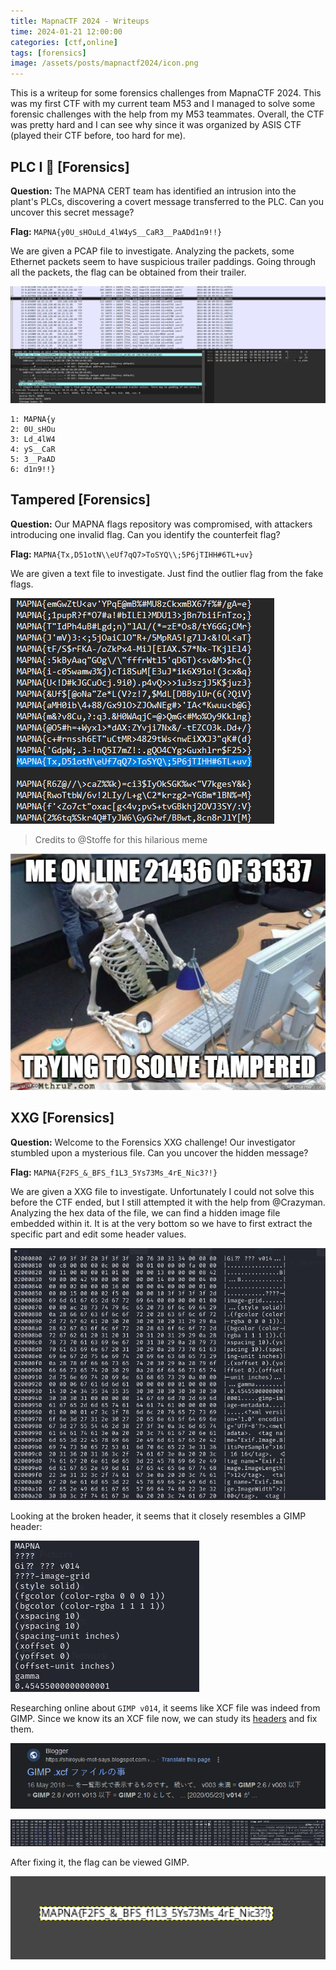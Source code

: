 ```yaml
---
title: MapnaCTF 2024 - Writeups
time: 2024-01-21 12:00:00
categories: [ctf,online]
tags: [forensics]
image: /assets/posts/mapnactf2024/icon.png
---
```


This is a writeup for some forensics challenges from MapnaCTF 2024. This was my first CTF with my current team M53 and I managed to solve some forensic challenges with the help from my M53 teammates. Overall, the CTF was pretty hard and I can see why since it was organized by ASIS CTF (played their CTF before, too hard for me).

## PLC I 🤖 [Forensics]
**Question:** The MAPNA CERT team has identified an intrusion into the plant's PLCs, discovering a covert message transferred to the PLC. Can you uncover this secret message?

**Flag:** `MAPNA{y0U_sHOuLd_4lW4yS__CaR3__PaADd1n9!!}`

We are given a PCAP file to investigate. Analyzing the packets, some Ethernet packets seem to have suspicious trailer paddings. Going through all the packets, the flag can be obtained from their trailer.

![plc1](/assets/posts/mapnactf2024/plc1.png)

```
1: MAPNA{y
2: 0U_sHOu
3: Ld_4lW4
4: yS__CaR
5: 3__PaAD
6: d1n9!!}
```

## Tampered [Forensics]
**Question:** Our MAPNA flags repository was compromised, with attackers introducing one invalid flag. Can you identify the counterfeit flag?

**Flag:** `MAPNA{Tx,D51otN\\eUf7qQ7>ToSYQ\\;5P6jTIHH#6TL+uv}`

We are given a text file to investigate. Just find the outlier flag from the fake flags.

![tampered1](/assets/posts/mapnactf2024/tampered1.png)

> Credits to @Stoffe for this hilarious meme

![tampered2](/assets/posts/mapnactf2024/tampered2.png)

## XXG [Forensics]
**Question:** Welcome to the Forensics XXG challenge! Our investigator stumbled upon a mysterious file. Can you uncover the hidden message?

**Flag:** `MAPNA{F2FS_&_BFS_f1L3_5Ys73Ms_4rE_Nic3?!}`

We are given a XXG file to investigate. Unfortunately I could not solve this before the CTF ended, but I still attempted it with the help from @Crazyman. Analyzing the hex data of the file, we can find a hidden image file embedded within it. It is at the very bottom so we have to first extract the specific part and edit some header values.

![xxd1](/assets/posts/mapnactf2024/xxd1.png)

Looking at the broken header, it seems that it closely resembles a GIMP header:

![xxd2](/assets/posts/mapnactf2024/xxd2.png)

Researching online about `GIMP v014`, it seems like XCF file was indeed from GIMP. Since we know its an XCF file now, we can study its [headers](https://developer.gimp.org/core/standards/xcf/#header) and fix them.

![xxd3](/assets/posts/mapnactf2024/xxd3.png)

![xxd4](/assets/posts/mapnactf2024/xxd4.png)

After fixing it, the flag can be viewed GIMP.

![xxd5](/assets/posts/mapnactf2024/xxd5.png)
